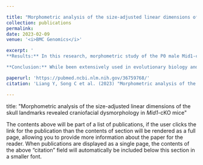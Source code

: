 ```yaml
---

title: "Morphometric analysis of the size-adjusted linear dimensions of the skull landmarks revealed craniofacial dysmorphology in <i>Mid1</i>-cKO mice"
collection: publications
permalink: 
date: 2023-02-09
venue: '<i>BMC Genomics</i>'

excerpt: '
**Results:** In this research, morphometric study of the P0 male Mid1-cKO mice were performed using Procrustes superimposition as well as EMDA analysis of the size-adjusted three-dimensional coordinates of 105 skull landmarks, which were collected on the bone surface reconstructed using microcomputed tomographic images. Our results revealed the craniofacial deformation such as the increased dimension of the frontal and nasal bone in Mid1-cKO mice, in line with the most prominent facial features such as hypertelorism, prominent forehead, broad and/or high nasal bridge seen in Opitz Syndrome (OS) patients.<br>

**Conclusion:** While been extensively used in evolutionary biology and anthropology in the last decades, geometric morphometric analysis was much less used in developmental biology. Given the high interspecies variances in facial anatomy, the work presented in this research suggested the advantages of morphometric analysis in characterizing animal models of craniofacial developmental defects to reveal phenotypic variations and the underlining pathogenesis.<br>'

paperurl: 'https://pubmed.ncbi.nlm.nih.gov/36759768/'
citation: 'Liang Y, Song C et al. (2023) "Morphometric analysis of the size-adjusted linear dimensions of the skull landmarks revealed craniofacial dysmorphology in <i>Mid1</i>-cKO mice"，<i>BMC Genomics</i>.  '

---
```


title: "Morphometric analysis of the size-adjusted linear dimensions of the skull landmarks revealed craniofacial dysmorphology in _Mid1_-cKO mice"

The contents above will be part of a list of publications, if the user clicks the link for the publication than the contents of section will be rendered as a full page, allowing you to provide more information about the paper for the reader. When publications are displayed as a single page, the contents of the above “citation” field will automatically be included below this section in a smaller font.
